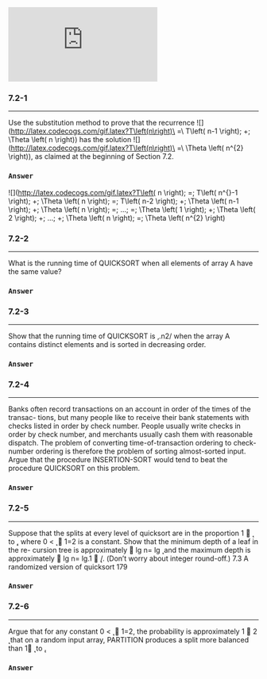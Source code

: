 ![](http://latex.codecogs.com/gif.latex?)

### 7.2-1
***
Use the substitution method to prove that the recurrence ![](http://latex.codecogs.com/gif.latex?T\left(n\right)\ =\ T\left( n-1 \right)\; +\; \Theta \left( n \right)) has the solution ![](http://latex.codecogs.com/gif.latex?T\left(n\right)\ =\ \Theta \left( n^{2} \right)), as claimed at the beginning of Section 7.2.

### `Answer`
![](http://latex.codecogs.com/gif.latex?T\left( n \right)\; =\; T\left( n^{}-1 \right)\; +\; \Theta \left( n \right)\; =\; 
T\left( n-2 \right)\; +\; \Theta \left( n-1 \right)\; +\; \Theta \left( n \right)\; =\; ...\; =\; \Theta \left( 1 \right)\; +\; \Theta \left( 2 \right)\; +\; ...\; +\; \Theta \left( n \right)\; =\; \Theta \left( n^{2} \right)


### 7.2-2
***
What is the running time of QUICKSORT when all elements of array A have the same value?

### `Answer`



### 7.2-3
***
Show that the running time of QUICKSORT is ‚.n2/ when the array A contains distinct elements and is sorted in decreasing order.

### `Answer`



### 7.2-4
***
Banks often record transactions on an account in order of the times of the transac- tions, but many people like to receive their bank statements with checks listed in order by check number. People usually write checks in order by check number, and merchants usually cash them with reasonable dispatch. The problem of converting time-of-transaction ordering to check-number ordering is therefore the problem of sorting almost-sorted input. Argue that the procedure INSERTION-SORT would tend to beat the procedure QUICKSORT on this problem.

### `Answer`



### 7.2-5
***
Suppose that the splits at every level of quicksort are in the proportion 1 􏰐  ̨ to  ̨, where 0 <  ̨ 􏰎 1=2 is a constant. Show that the minimum depth of a leaf in the re- cursion tree is approximately 􏰐 lg n= lg  ̨ and the maximum depth is approximately 􏰐 lg n= lg.1 􏰐  ̨/. (Don’t worry about integer round-off.)
7.3 A randomized version of quicksort 179

### `Answer`



### 7.2-6
***
Argue that for any constant 0 <  ̨ 􏰎 1=2, the probability is approximately 1 􏰐 2 ̨ that on a random input array, PARTITION produces a split more balanced than 1􏰐 ̨ to  ̨.

### `Answer`



